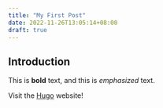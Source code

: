 ```yaml
---
title: "My First Post"
date: 2022-11-26T13:05:14+08:00
draft: true
---
```

## Introduction

This is **bold** text, and this is *emphasized* text.

Visit the [Hugo](https://gohugo.io) website!
